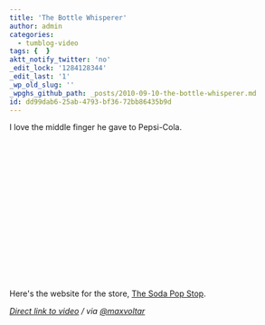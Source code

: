 ```yaml
---
title: 'The Bottle Whisperer'
author: admin
categories:
  - tumblog-video
tags: {  }
aktt_notify_twitter: 'no'
_edit_lock: '1284128344'
_edit_last: '1'
_wp_old_slug: ''
_wpghs_github_path: _posts/2010-09-10-the-bottle-whisperer.md
id: dd99dab6-25ab-4793-bf36-72bb86435b9d
---
```

<p>I love the middle finger he gave to Pepsi-Cola.</p>
<p><object width="400" height="250"><param name="movie" value="http://www.youtube.com/v/gPbh6Ru7VVM?fs=1&amp;hl=en_US&amp;rel=0"></param><param name="allowFullScreen" value="true"></param><param name="allowscriptaccess" value="always"></param><embed src="http://www.youtube.com/v/gPbh6Ru7VVM?fs=1&amp;hl=en_US&amp;rel=0" type="application/x-shockwave-flash" allowscriptaccess="always" allowfullscreen="true" width="400" height="250"></embed></object></p>
<p>Here's the website for the store, <a href="http://www.sodapopstop.com/home.cfm">The Soda Pop Stop</a>.</p>
<p><em><a href="http://www.youtube.com/watch?v=gPbh6Ru7VVM">Direct link to video</a> / via <a href="http://twitter.com/maxvoltar/status/24100815811">@maxvoltar</a></em></p>
